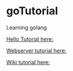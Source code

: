 # goTutorial
Learning golang


[Hello Tutorial here:](https://go.dev/doc/tutorial/getting-started)

[Webserver tutorial here:](https://blog.logrocket.com/creating-a-web-server-with-golang/)

[Wiki tutorial here:](https://go.dev/doc/articles/wiki/)
